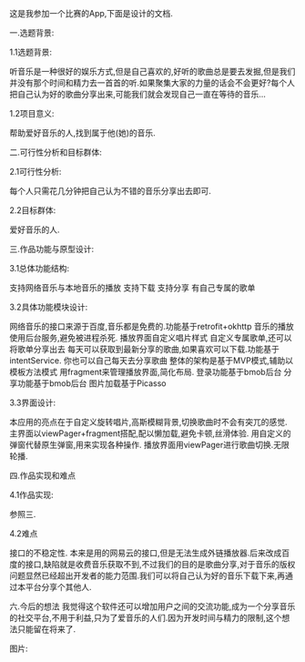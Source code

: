 这是我参加一个比赛的App,下面是设计的文档.

一.选题背景:

1.1选题背景:

听音乐是一种很好的娱乐方式,但是自己喜欢的,好听的歌曲总是要去发掘,但是我们并没有那个时间和精力去一首首的听.如果聚集大家的力量的话会不会更好?每个人把自己认为好的歌曲分享出来,可能我们就会发现自己一直在等待的音乐...

1.2项目意义:

帮助爱好音乐的人,找到属于他(她)的音乐.

二.可行性分析和目标群体:

2.1可行性分析:

每个人只需花几分钟把自己认为不错的音乐分享出去即可.

2.2目标群体:

爱好音乐的人.

三.作品功能与原型设计:

3.1总体功能结构:

支持网络音乐与本地音乐的播放
支持下载
支持分享
有自己专属的歌单

3.2具体功能模块设计:

网络音乐的接口来源于百度,音乐都是免费的.功能基于retrofit+okhttp
音乐的播放使用后台服务,避免被进程杀死.
播放界面自定义唱片样式
自定义专属歌单,还可以将歌单分享出去
每天可以获取到最新分享的歌曲,如果喜欢可以下载.功能基于intentService.
你也可以自己每天去分享歌曲
整体的架构是基于MVP模式,辅助以模板方法模式
用fragment来管理播放界面,简化布局.
登录功能基于bmob后台
分享功能基于bmob后台
图片加载基于Picasso

3.3界面设计:

本应用的亮点在于自定义旋转唱片,高斯模糊背景,切换歌曲时不会有突兀的感觉.
主界面以viewPager+fragment搭配,配以懒加载,避免卡顿,丝滑体验.
用自定义的弹窗代替原生弹窗,用来实现各种操作.
播放界面用viewPager进行歌曲切换.无限轮播.

四.作品实现和难点

4.1作品实现:

参照三.

4.2难点

接口的不稳定性.
本来是用的网易云的接口,但是无法生成外链播放器.后来改成百度的接口,缺陷就是收费音乐获取不到,不过我们的目的是歌曲分享,对于音乐的版权问题显然已经超出开发者的能力范围.我们可以将自己认为好的音乐下载下来,再通过本平台分享个其他人.

六.今后的想法
我觉得这个软件还可以增加用户之间的交流功能,成为一个分享音乐的社交平台,不用于利益,只为了爱音乐的人们.因为开发时间与精力的限制,这个想法只能留在将来了.

图片:

